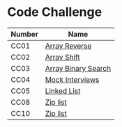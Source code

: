 # Code Challenge

| Number | Name                                                                                                                            |
| ------ | ------------------------------------------------------------------------------------------------------------------------------- |
| CC01   | [Array Reverse](https://amarh-ayman.github.io/401_data-structures-and-algorithms/array_reverse/array_reverse)                   |
| CC02   | [Array Shift](https://amarh-ayman.github.io/401_data-structures-and-algorithms/array-shift/array_shift)                         |
| CC03   | [Array Binary Search](https://amarh-ayman.github.io/401_data-structures-and-algorithms/array-binary-search/array_binary_search) |
| CC04   | [Mock Interviews](https://docs.google.com/spreadsheets/d/1_rSpQvQch8V333JayCRYhwW2f613ist_aUSOiFegEEg/edit?usp=sharing)         |
| CC05   | [Linked List](https://amarh-ayman.github.io/401_data-structures-and-algorithms/array-binary-search/linked_list)                 |
| CC08   | [Zip list](https://amarh-ayman.github.io/401_data-structures-and-algorithms/challenges/ll-zip/LL_zip)                           |
| CC10   | [Zip list](https://amarh-ayman.github.io/401_data-structures-and-algorithms/Data-Structures/stacks_and_queues/stacksAndQueue)   |
